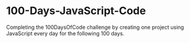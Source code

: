 # 100-Days-JavaScript-Code
Completing the 100DaysOfCode challenge by creating one project using JavaScript every day for the following 100 days.
